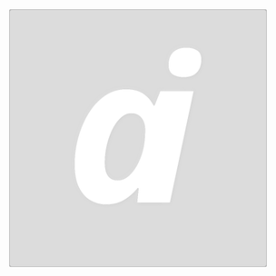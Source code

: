 <div align="center">

<a href="https://dataimago.ai/">
  <img src="ai_monogram_supreme_bg_4.svg" alt="ai" style="width: 90%">
</a>

</div>
